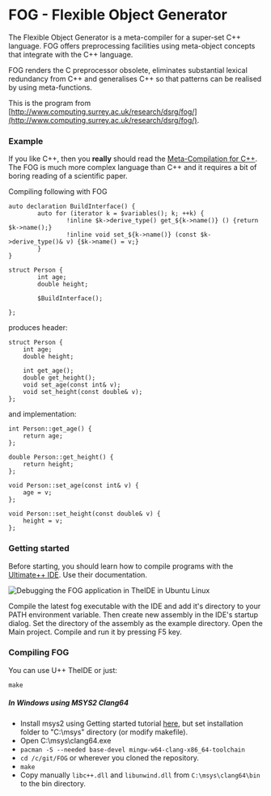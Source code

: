 # FOG - Flexible Object Generator #

The Flexible Object Generator is a meta-compiler for a super-set C++ language. FOG offers preprocessing facilities using meta-object concepts that integrate with the C++ language.

FOG renders the C preprocessor obsolete, eliminates substantial lexical redundancy from C++ and generalises C++ so that patterns can be realised by using meta-functions. 

This is the program from [http://www.computing.surrey.ac.uk/research/dsrg/fog/](http://www.computing.surrey.ac.uk/research/dsrg/fog/).

### Example ###
If you like C++, then you **really** should read the [Meta-Compilation for C++](https://github.com/UltimateScript/FOG/blob/master/doc/FogThesis.pdf).
The FOG is much more complex language than C++ and it requires a bit of boring reading of a scientific paper.

Compiling following with FOG
```
auto declaration BuildInterface() {
        auto for (iterator k = $variables(); k; ++k) {
                !inline $k->derive_type() get_${k->name()} () {return $k->name();}
                !inline void set_${k->name()} (const $k->derive_type()& v) {$k->name() = v;}
        }
}

struct Person {
        int age;
        double height;

        $BuildInterface();

};
```
produces header:
```
struct Person {
    int age;
    double height;
    
    int get_age();
    double get_height();
    void set_age(const int& v);
    void set_height(const double& v);
};
```
and implementation:
```
int Person::get_age() {
    return age;
};

double Person::get_height() {
    return height;
};

void Person::set_age(const int& v) {
    age = v;
};

void Person::set_height(const double& v) {
    height = v;
};
```

### Getting started ###
Before starting, you should learn how to compile programs with the [Ultimate++ IDE](https://www.ultimatepp.org/). Use their documentation.

![Debugging the FOG application in TheIDE in Ubuntu Linux](https://raw.githubusercontent.com/UltimateScript/FOG/master/doc/fog_ide.jpg)

Compile the latest fog executable with the IDE and add it's directory to your PATH environment variable.
Then create new assembly in the IDE's startup dialog. Set the directory of the assembly as the example directory.
Open the Main project. Compile and run it by pressing F5 key.

### Compiling FOG ###
You can use U++ TheIDE or just:

```
make
```

##### In Windows using MSYS2 Clang64 #####
- Install msys2 using Getting started tutorial [here](https://www.msys2.org/), but set installation folder to "C:\msys" directory (or modify makefile).
- Open C:\msys\clang64.exe
- ```pacman -S --needed base-devel mingw-w64-clang-x86_64-toolchain```
- ```cd /c/git/FOG``` or wherever you cloned the repository.
- ```make```
- Copy manually ```libc++.dll``` and ```libunwind.dll``` from ```C:\msys\clang64\bin``` to the bin directory.
